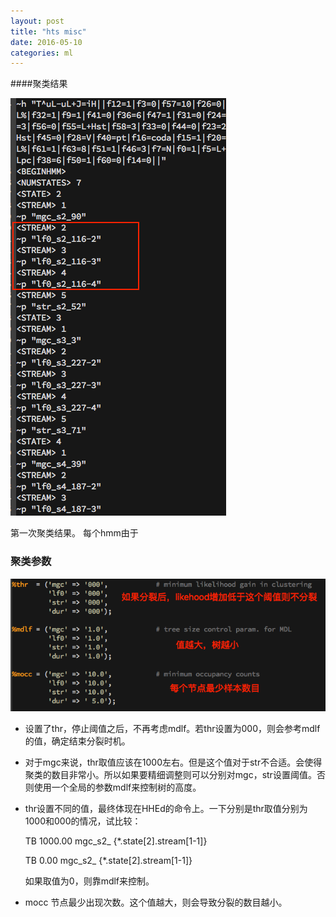 ```yaml
---
layout: post
title: "hts misc"
date: 2016-05-10
categories: ml
---
```


####聚类结果

![image](../assets/hts/cluster.png)

第一次聚类结果。
每个hmm由于


### 聚类参数

![image](../assets/hts/mdl_parameter.png)

* 设置了thr，停止阈值之后，不再考虑mdlf。若thr设置为000，则会参考mdlf的值，确定结束分裂时机。
* 对于mgc来说，thr取值应该在1000左右。但是这个值对于str不合适。会使得聚类的数目非常小。所以如果要精细调整则可以分别对mgc，str设置阈值。否则使用一个全局的参数mdlf来控制树的高度。
* thr设置不同的值，最终体现在HHEd的命令上。一下分别是thr取值分别为1000和000的情况，试比较：
	> 
	TB 1000.00 mgc_s2_ {*.state[2].stream[1-1]}
	>
	TB 0.00 mgc_s2_ {*.state[2].stream[1-1]}
	
	如果取值为0，则靠mdlf来控制。
	
* mocc 节点最少出现次数。这个值越大，则会导致分裂的数目越小。





